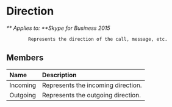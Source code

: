 
# Direction


_** Applies to: **Skype for Business 2015_

            Represents the direction of the call, message, etc.
            
## Members



|**Name**|**Description**|
|:-----|:-----|
|Incoming|Represents the incoming direction.|
|Outgoing|Represents the outgoing direction.|
